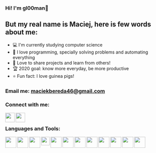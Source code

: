 ### Hi! I'm gl00man👋

## But my real name is Maciej, here is few words about me:
- 💻  I'm currently studying computer science
- 🤖 I love programming, specially solving problems and automating everything
- 🤝 Love to share projects and learn from others!
- 🏆 2020 goal: know more everyday, be more productive
- ⭐️ Fun fact: I love guinea pigs!

### Email me: maciekbereda46@gmail.com

### Connect with me:
[<img align="left" width="30px" src="https://www.svgrepo.com/show/13643/facebook.svg" />][facebook]
[<img align="left" width="30px" src="https://www.svgrepo.com/show/111199/instagram.svg" />][instagram]

<br />

### Languages and Tools:
[<img align="left" width="35px" src="https://img.icons8.com/fluent/344/visual-studio-2019.png" />][visualstudio]
[<img align="left" width="35px" src="https://img.icons8.com/fluent/344/visual-studio-code-2019.png" />][visualstudiocode]
[<img align="left" width="35px" src="https://icon2.cleanpng.com/20180514/abe/kisspng-atom-text-editor-source-code-editor-visual-studio-5af92043eaf496.4540113715262761639624.jpg" />][atom]
[<img align="left" width="27px" src="https://upload.wikimedia.org/wikipedia/commons/thumb/9/9f/Vimlogo.svg/1200px-Vimlogo.svg.png" />][gvim]
[<img align="left" width="35px" src="https://img.icons8.com/fluent/344/github.png" />][github]
[<img align="left" width="35px" src="https://img.icons8.com/fluent/344/adobe-photoshop.png" />][photoshop]
[<img align="left" width="35px" src="https://img.icons8.com/nolan/344/notion.png" />][notion]
<img align="left" width="35px" src="https://img.icons8.com/color/344/c-sharp-logo.png" />
<img align="left" width="35px" src="https://img.icons8.com/color/344/c-plus-plus-logo.png" />
<img align="left" width="35px" src="https://img.icons8.com/color/344/python.png" />
<img align="left" width="35px" src="https://img.icons8.com/nolan/344/xaml.png" />
<img align="left" width="35px" src="https://img.icons8.com/ultraviolet/344/mysql.png" />
 


<br />
<br />

[facebook]: https://www.facebook.com/maciek.bereda/
[instagram]: https://www.instagram.com/godwhathappened/
[visualstudio]: https://visualstudio.microsoft.com
[visualstudiocode]:https://code.visualstudio.com/
[atom]: https://atom.io/
[gvim]: https://www.vim.org/download.php
[github]: https://github.com/
[photoshop]: https://www.adobe.com/pl/products/photoshop.html
[notion]: https://www.notion.so/
